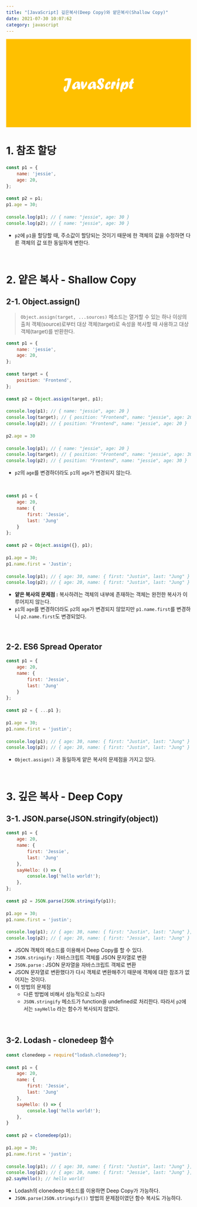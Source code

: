 ```yaml
---
title: "[JavaScript] 깊은복사(Deep Copy)와 얕은복사(Shallow Copy)"
date: 2021-07-30 10:07:62
category: javascript
---
```


![](images/javascript.png)

# 1. 참조 할당

```jsx
const p1 = {
	name: 'jessie',
	age: 20,
};

const p2 = p1;
p1.age = 30;

console.log(p1); // { name: "jessie", age: 30 }
console.log(p2); // { name: "jessie", age: 30 }
```

- `p2`에 `p1`을 할당할 때, 주소값이 할당되는 것이기 때문에 한 객체의 값을 수정하면 다른 객체의 값 또한 동일하게 변한다.

<br />

# 2. 얕은 복사 - Shallow Copy

## 2-1. Object.assign()

> `Object.assign(target, ...sources)` 메소드는 열거할 수 있는 하나 이상의 출처 객체(source)로부터 대상 객체(target)로 속성을 복사할 때 사용하고 대상 객체(target)를 반환한다.

```jsx
const p1 = {
	name: 'jessie',
	age: 20,
};

const target = {
	position: 'Frontend',
};

const p2 = Object.assign(target, p1);

console.log(p1); // { name: "jessie", age: 20 }
console.log(target); // { position: "Frontend", name: "jessie", age: 20 }
console.log(p2); // { position: "Frontend", name: "jessie", age: 20 }

p2.age = 30

console.log(p1); // { name: "jessie", age: 20 }
console.log(target); // { position: "Frontend", name: "jessie", age: 30 }
console.log(p2); // { position: "Frontend", name: "jessie", age: 30 }
```

- `p2`의 `age`를 변경하더라도 `p1`의 `age`가 변경되지 않는다.

<br />

```jsx
const p1 = {
	age: 20,
	name: {
		first: 'Jessie',
		last: 'Jung'
	}
};

const p2 = Object.assign({}, p1);

p1.age = 30;
p1.name.first = 'Justin';

console.log(p1); // { age: 30, name: { first: "Justin", last: "Jung" } };
console.log(p2); // { age: 20, name: { first: "Justin", last: "Jung" } };
```

- **얕은 복사의 문제점 :** 복사하려는 객체의 내부에 존재하는 객체는 완전한 복사가 이루어지지 않는다.
- `p1`의 `age`를 변경하더라도 `p2`의 `age`가 변경되지 않았지만 `p1.name.first`를 변경하니 `p2.name.first`도 변경되었다.

<br />

## 2-2. ES6 Spread Operator

```jsx
const p1 = {
	age: 20,
	name: {
		first: 'Jessie',
		last: 'Jung'
	}
};

const p2 = { ...p1 };

p1.age = 30;
p1.name.first = 'justin';

console.log(p1); // { age: 30, name: { first: "Justin", last: "Jung" } };
console.log(p2); // { age: 20, name: { first: "Justin", last: "Jung" } };
```

- `Object.assign()` 과 동일하게 얕은 복사의 문제점을 가지고 있다.

<br />

# 3. 깊은 복사 - Deep Copy

## 3-1. JSON.parse(JSON.stringify(object))

```jsx
const p1 = {
	age: 20,
	name: {
		first: 'Jessie',
		last: 'Jung'
	},
	sayHello: () => {
		console.log('hello world!');
	},
};

const p2 = JSON.parse(JSON.stringify(p1));

p1.age = 30;
p1.name.first = 'justin';

console.log(p1); // { age: 30, name: { first: "Justin", last: "Jung" }, sayHello: f };
console.log(p2); // { age: 20, name: { first: "Jessie", last: "Jung" } };
```

- JSON 객체의 메소드를 이용해서 Deep Copy를 할 수 있다.
- `JSON.stringify` : 자바스크립트 객체를 JSON 문자열로 변환
- `JSON.parse` : JSON 문자열을 자바스크립트 객체로 변환
- JSON 문자열로 변환했다가 다시 객체로 변환해주기 때문에 객체에 대한 참조가 없어지는 것이다.
- 이 방법의 문제점
    - 다른 방법에 비해서 성능적으로 느리다
    - `JSON.stringify` 메소드가 function을 undefined로 처리한다. 따라서 `p2`에서는 `sayHello` 라는 함수가 복사되지 않았다.

<br />

## 3-2. Lodash - clonedeep 함수

```jsx
const clonedeep = require("lodash.clonedeep");

const p1 = {
	age: 20,
	name: {
		first: 'Jessie',
		last: 'Jung'
	},
	sayHello: () => {
		console.log('hello world!');
	},
}

const p2 = clonedeep(p1);

p1.age = 30;
p1.name.first = 'justin';

console.log(p1); // { age: 30, name: { first: "Justin", last: "Jung" }, sayHello: f };
console.log(p2); // { age: 20, name: { first: "Jessie", last: "Jung" }, sayHello: f };
p2.sayHello(); // hello world!
```

- Lodash의 clonedeep 메소드를 이용하면 Deep Copy가 가능하다.
- `JSON.parse(JSON.stringify())` 방법의 문제점이였던 함수 복사도 가능하다.